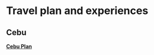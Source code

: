# Travel plan and experiences
## Cebu
**[Cebu Plan](https://github.com/CheckandRaise/Huanyu-s-travel-Plan/blob/main/Cebu/Plan.md)** 
